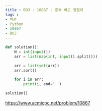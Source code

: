 ```yaml
---
title : BOJ - 10867 - 중복 빼고 정렬하
tags :
- 백준
- Python
- 10867
- BOJ
---
```


```python
def solution():
    N = int(input())
    arr = list(map(int, input().split()))

    arr = list(set(arr))
    arr.sort()

    for i in arr:
        print(i, end=' ')

solution()
```

https://www.acmicpc.net/problem/10867